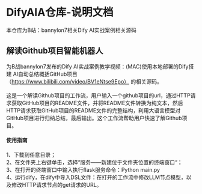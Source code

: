 DifyAIA仓库-说明文档
==========
本仓库为B站：bannylon7相关Dify AI实战案例相关源码

解读Github项目智能机器人
---
为B战bannylon7发布的Dify AI实战案例教学视频：(MAC)使用本地部署的Dify搭建 AI自动总结概括GitHub项目（https://www.bilibili.com/video/BV1eNtse9Epo） 的相关源码。<br><br>
这是一个解读Github项目的工作流，用户输入一个github项目的url，通过HTTP请求获取GitHub项目的README文件，并将README文件转换为纯文本，然后HTTP请求获取GitHub项目的README文件的完整结构，利用大语言模型对GitHub项目进行归纳总结，最后输出。这个工作流帮助用户快速了解Github项目。

#### 使用指南
1、下载到任意目录；<br>
2、在文件夹上右键单击，选择“服务——新建位于文件夹位置的终端窗口“；<br>
3、在打开的终端窗口中输入执行flask服务命令：Python main.py<br>
4、运行dify，在dify中导入DSL文件：在打开的工作流中修改LLM节点模型，以及修改HTTP请求节点的get请求的URL。<br>



